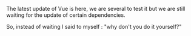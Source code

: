 The latest update of Vue is here, we are several to test it but we are still waiting for the update of certain dependencies.

So, instead of waiting I said to myself : "why don't you do it yourself?"